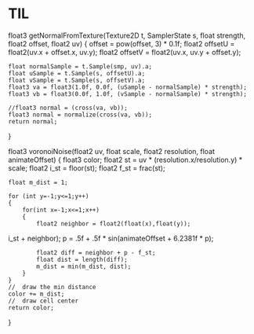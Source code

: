 # TIL
 

float3 getNormalFromTexture(Texture2D t, SamplerState s, float strength, float2 offset, float2 uv)
{
	offset = pow(offset, 3) * 0.1f;
    float2 offsetU = float2(uv.x + offset.x, uv.y);
    float2 offsetV = float2(uv.x, uv.y + offset.y);
    
    float normalSample = t.Sample(smp, uv).a;
    float uSample = t.Sample(s, offsetU).a;
    float vSample = t.Sample(s, offsetV).a;
    float3 va = float3(1.0f, 0.0f, (uSample - normalSample) * strength);
    float3 vb = float3(0.0f, 1.0f, (vSample - normalSample) * strength);
    
    //float3 normal = (cross(va, vb));
    float3 normal = normalize(cross(va, vb));
    return normal;
}


float3 voronoiNoise(float2 uv, float scale, float2 resolution, float animateOffset)
{
	float3 color;
	float2 st = uv * (resolution.x/resolution.y) * scale;
	float2 i_st = floor(st);
	float2 f_st = frac(st);
	
	float m_dist = 1;
	
	for (int y=-1;y<=1;y++)
	{
		for(int x=-1;x<=1;x++)
		{
			float2 neighbor = float2(float(x),float(y));
			
		
i_st + neighbor);
			p = .5f + .5f * sin(animateOffset + 6.2381f * p);
			
			float2 diff = neighbor + p - f_st;
			float dist = length(diff);
			m_dist = min(m_dist, dist);
		}
	}
	//	draw the min distance
	color += m_dist;
	//	draw cell center
	return color;
}